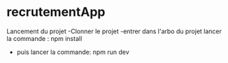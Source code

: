 # recrutementApp
Lancement du projet 
-Clonner le projet
-entrer dans l'arbo du projet lancer la commande :  npm install 
- puis lancer la commande: npm run dev